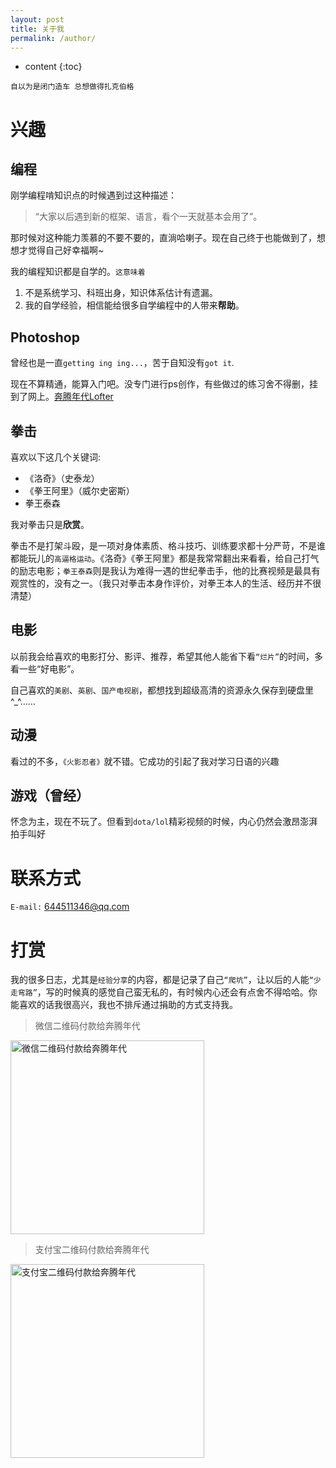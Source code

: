 ```yaml
---
layout: post
title: 关于我
permalink: /author/
---
```


* content
{:toc}




`自以为是闭门造车 总想做得扎克伯格`


兴趣
==========


编程
----------


刚学编程啃知识点的时候遇到过这种描述：

>  “大家以后遇到新的框架、语言，看个一天就基本会用了”。

那时候对这种能力羡慕的不要不要的，直淌哈喇子。现在自己终于也能做到了，想想才觉得自己好幸福啊~

我的编程知识都是自学的。`这意味着`


1. 不是系统学习、科班出身，知识体系估计有遗漏。
2. 我的自学经验，相信能给很多自学编程中的人带来**帮助**。

Photoshop
----------


曾经也是一直`getting ing ing...`，苦于自知没有`got it`.

现在不算精通，能算入门吧。没专门进行ps创作，有些做过的练习舍不得删，挂到了网上。[奔腾年代Lofter](http://myladyjava.lofter.com/)

拳击
----------


喜欢以下这几个关键词:


- 《洛奇》（史泰龙）
- 《拳王阿里》（威尔史密斯）
- 拳王泰森

我对拳击只是**欣赏**。

拳击不是打架斗殴，是一项对身体素质、格斗技巧、训练要求都十分严苛，不是谁都能玩儿的`高逼格运动`。《洛奇》《拳王阿里》都是我常常翻出来看看，给自己打气的励志电影；`拳王泰森`则是我认为难得一遇的世纪拳击手，他的比赛视频是最具有观赏性的，没有之一。（我只对拳击本身作评价，对拳王本人的生活、经历并不很清楚）

电影
----------


以前我会给喜欢的电影打分、影评、推荐，希望其他人能省下看`“烂片”`的时间，多看一些“好电影”。

自己喜欢的`美剧`、`英剧`、`国产电视剧`，都想找到超级高清的资源永久保存到硬盘里^_^……

动漫
----------


看过的不多，`《火影忍者》`就不错。它成功的引起了我对学习日语的兴趣

游戏（曾经）
----------

怀念为主，现在不玩了。但看到`dota/lol`精彩视频的时候，内心仍然会激昂澎湃拍手叫好


联系方式
==========


`E-mail:` 644511346@qq.com


打赏
==========


我的很多日志，尤其是`经验分享`的内容，都是记录了自己`“爬坑”`，让以后的人能`“少走弯路”`，写的时候真的感觉自己蛮无私的，有时候内心还会有点舍不得哈哈。你能喜欢的话我很高兴，我也不排斥通过捐助的方式支持我。




> 微信二维码付款给奔腾年代

<img src="{{ '/styles/images/weixin.png' | prepend: site.baseurl }}" alt="微信二维码付款给奔腾年代" width="310" />





> 支付宝二维码付款给奔腾年代

<img src="{{ '/styles/images/zhifubao.jpg' | prepend: site.baseurl }}" alt="支付宝二维码付款给奔腾年代" width="310" />


